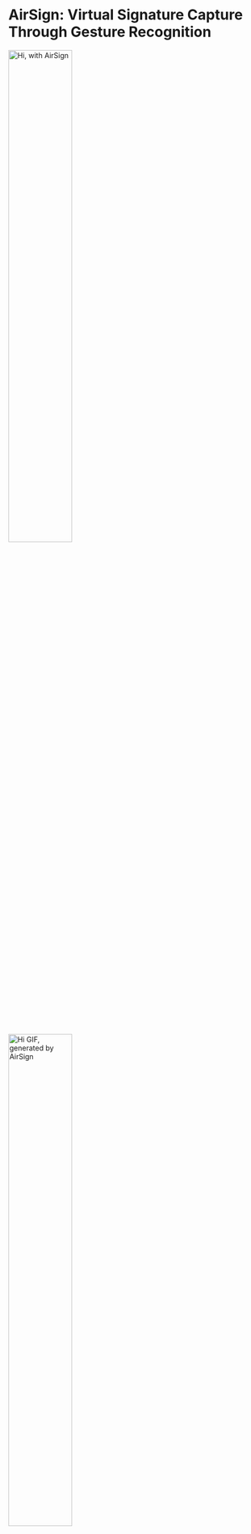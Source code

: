 # AirSign: Virtual Signature Capture Through Gesture Recognition

<img src="https://github.com/WilliamW9758/AirSign/blob/main/Assets/signature.png" alt="Hi, with AirSign" width="50%"/>
<img src="https://github.com/WilliamW9758/AirSign/blob/main/Assets/signature.gif" alt="Hi GIF, generated by AirSign" width="50%"/>

## Abstract

As the world moves towards a paperless future, generating personal, paperless signatures to avoid any paper waste remains a challenge. In this paper, we introduce AirSign, a computer vision-based signature generation system that allows users to generate and save their signatures using gesture recognition. We utilize the MediaPipe framework and transfer learning to train the system to recognize new gestures for AirSign’s signature generation. Our evaluation shows that the system achieves high accuracy in detecting and recognizing new gestures, with a test accuracy of 0.9096. The results demonstrate the effectiveness of the AirSign system in providing a reliable solution for generating signatures using computer vision. With further refinements, the system has the potential to make a significant impact on paperless document signing.

## 1.Introduction

### 1.1 Motivation

As we venture into a paperless future, there are a few things that cannot be easily digitized. One of such things is a signature. Signatures are the representation of one’s identity, and is a crucial piece of acknowledgement on any kind of document. However, with more and more documents embracing the paperless format, the personal signature did not.

The common way to sign a digital document is still to print all the pages out, sign the document, and then scan it back to the computer. The process is not only annoying, complicated, and both time and paper-consuming. Another common digital signature approach is to store one signature as a stamp or digitally generate a signature from one’s name, and reused it in a pdf software whenever you need a signature. However, this approach poses great security issues as each signature is the same, thus easy to be recreated by others and put into fraudulent use.

Therefore, we hope to find a way to minimize the hassle in creating a signature and save paper that serves no purpose but to be a canvas for one to create a signature. We propose to use computer vision to allow users to mimic the signature process in a paperless format. At the same time, we aim to closely emulate the natural signature process so the user can create a signature that is different and authentic each time to ensure security.

### 1.2 Challenges

Generating a signature using computer vision poses several challenges that must be addressed to ensure accurate and reliable results. One challenge is the three-dimensional nature of body and hand movements. Unlike writing on paper, writing in air can be difficult to adjust to, and the user may have a hard time controlling the shape and size of their signature.

In addition, users may also have a hard time adapting to new writing habits. The system must be able to distinguish between intentional hand movements for creating part of the signature and unintentional movements that should not go into part of the signature. For example, the system needs to distinguish when the user is writing, and when the user is only repositioning their hands, mimicking the action of writing and the action of lifting the pen from paper. A sophisticated system is needed for distinguishing between the actions and reacts differently to different kinds of motions.

Finally, the tracking speed is also a concern. Since we want to make the solution lightweight, the user should be able to access and use the service with nothing more than their laptop or phone cameras. However, cameras and phones might have a low resolution and refresh rate, 20 FPS for example, and the system needs to detect and generate the signature even with a low input fidelity. Also, if an machine learning model is used, it needs to be lightweight and reactive enough to keep up with the refresh rate of the device camera input so it can accurately represent the user’s inputs.

Addressing these challenges will be crucial to the development of a reliable and secure signature generation system using computer vision, one that can accurately and intuitively capture the unique aspects of an individual's signature in a paperless format.

### 1.3 Novelty

In this work, we employed Google's MediaPipe framework, specifically its gesture recognition model, to develop a new system for generating signatures using hand movements captured by the user's camera. We used transfer learning and trained the model with an additional 150 epochs on over 2800 photos we captured to recognize four new gestures, each representing an action in the signature process: none (not signing), signing, reset, and save. This customization of the MediaPipe gesture recognition model allowed us to accurately detect and respond to user gestures, providing a natural and intuitive signature generation experience.

To create an end-to-end service, we integrated the gesture recognition model with OpenCV, a popular computer vision library, to capture the user's hand movements in real-time and generate a signature accordingly. The system utilizes MediaPipe's hand landmark detection to track the movement of the user's hand and uses our trained AirSign model to create a signature, which can then be saved to the user's laptop. This integration of MediaPipe and OpenCV allowed us to develop a complete solution for signature generation that is both accurate, lightweight, and user-friendly.

By combining MediaPipe's powerful gesture recognition model with OpenCV's robust computer vision capabilities, we have created a novel system for generating signatures in a paperless and secure manner. The system provides a natural and intuitive user experience, allowing users to create and save their signature easily and conveniently.

### 1.4 Contributions

Our work has made several contributions to the field of signature generation using computer vision. Firstly, we have created a new AirSign model that utilizes transfer learning to the MediaPipe engine, resulting in a highly accurate gesture recognition and signature generation system. By training the model with an additional 150 epochs on over 2800 photos, we were able to customize the MediaPipe gesture recognition model to recognize four new gestures, each representing an action in the signature process, providing users with a natural and intuitive signature creation experience.

In addition, we have also developed a new way of collecting large amounts of picture data for training computer vision models. Since it is not easy to collect a large dataset of gesture images, we used a video-to-picture service to produce a large amount of data quickly. This innovative approach to data collection has the potential to benefit other computer vision applications that require large amounts of data for training, especially in scenarios where collecting such data is challenging or time-consuming.

Overall, our work has contributed to the development of a robust and user-friendly signature generation system using computer vision. Our AirSign model, trained on a large dataset of images collected using our innovative data collection method, has achieved high accuracy and reliability, providing a reliable implementation to a paperless solution for creating signatures.

## 2 Related work

Hand gestures are a form of nonverbal communication that can be used in several fields such as communication between deaf-mute people, robot control, human–computer interaction (HCI), home automation and medical applications. [1] There are many ways we can achieve hand gesture recognition.

### 2.1 Wearable-Sensor-Based Detection

One possible solution for gesture recognition would require the user to put on gloves that are packed with sensors. This method achieves high accuracy in tracking through a combination of flex sensors, gyroscope, and accelerometer on the gloves. The hand movements can be captured through gyroscope and accelerometer so its absolute location would be readily available. The finger movements will be tracked through flex sensors installed on the back of the gloves. Bending the finger would trigger the sensors to record any minute movements. The problem with this type of tracking is the requirement of a carefully engineered gesture-capturing glove. The gloves can be hard to find and very expensive. Only a few manufacturers make these gloves and they can cost upwards of thousands of dollars.
Apart from a wearable solution, depth sensors can also be used to capture hand gestures. A depth sensing camera can provide a 3D geometric information of the hand. Using skeletal joint location, joint orientation, and angles and spaces between joints, the system can calculate the positions of each finger and achieve gesture recognition. A common depth sensor used in this process is the Microsoft Kinect. This approach only requires a simple depth sensor and is a relatively inexpensive solution compared to the one above. However, the requirement of an additional sensor still does not meet the requirement of a lightweight solution.[1 reference from proposal]
Another solution, which is the one that will be explored in this project, is gesture recognition using a computer vision based system. The computer-vision-based approach utilizes a camera to capture the user's hand gestures instead of the glove with sensors. There have been many types of camera used for gesture recognition - including monocular, fisheye, and infrared(IR) cameras. [1] Although camera-based gesture recognition has the advantage of freeing the user from wearing any external device, the method has its own limitations. Hand recognition and isolation, skin color differentiation, depth sensing, lighting variability can all affect the accuracy of the gesture sensing and tracking model.
2.2 Computer-Vision-Based Detection
Apart from using glove and external wearable sensors, another approach is to use computer vision for gesture detection.

A large portion of previous research uses specialized hardware with depth sensing capabilities. For example, Microsoft Kinect, a series of motion sensing devices produced by Microsoft was extensively used in one of the previous studies. Kinect contains a RGB camera, an infrared projector and detector to enable depth sensing capabilities. The benefit of Kinect is it’s readily available with the ability to capture hand motions and body skeletal tracking. However, the Kinect sensor does not work by itself. Like many stationary sensors, it would still need to be connected to a laptop or desktop computer to perform its functions.

An alternative approach is to use on-device cameras, which relies more on the capabilities of software and machine learning models that process the input images and videos. For example, PoseNet is a deep learning-based human pose estimation model that can detect and track skeletal body poses from images or video frames. It uses a convolutional neural network (CNN) to generate a heatmap of body joint locations, which can then be used to estimate the pose of a human body. PoseNet is a popular model for a wide range of applications, such as fitness tracking, sports analysis, and virtual try-on. However, PoseNet is only capable of tracking the wrist joint, which does not match our expectation.

The on-device camera approach is the most promising for accessibility, since no one should be carrying a specialized camera when they are urgently in need of a signature. As long as the machine learning models are lightweight enough, we would be able to implement it on a personal laptop or even on mobile devices.

## 3 Overview

In this section, we provide an overview of the problem related to computer-vision based signature generation. Then in the following section, we provide a high level overview of our proposed AirSign architecture, with its relevant components.

<img src="https://github.com/WilliamW9758/AirSign/blob/main/Assets/SystemOverview.png" alt="System Overview" width="100%"/>

### 3.1 Problem Formulation

We formalize the problem of signature generation using computer vision as follows: Given a live video stream captured by a user's laptop camera, the system should be able to track the movement of the user's hand in real-time, generate a signature based on the movements of the hand, and save the generated signature to the user's laptop.

Let X be the input video stream captured by the camera, and let Y be the output generated signature. The system takes in X and outputs Y, where Y is a 2D image of the user's signature.

The system should be able to address the challenges of generating signatures using computer vision, such as the variability in signature styles and the 3-dimensional nature of writing in air. The system should also incorporate security measures to ensure that the generated signature is unique and cannot be easily replicated.

### 3.2 Solution Overview

To address the challenges of signature generation using computer vision, we developed a novel system called AirSign, which utilizes Google's MediaPipe framework and OpenCV. The AirSign system employs MediaPipe's gesture recognition model, customized with transfer learning on 150 epochs and over 2800 photos, to recognize the gestures for signing, resetting, saving, and none (not-signing). This allows for natural and intuitive signature creation by detecting the user's hand movements in real-time.

The AirSign system integrates the gesture recognition model with OpenCV, which captures the user's hand movements in real-time using the camera input, and tracks the movement of the hand using MediaPipe's hand landmark detection. The system then generates a signature based on the movements of the hand, and saves the generated signature to the user's laptop.

Overall, the AirSign system provides a reliable, secure, and paperless solution for generating signatures using computer vision, with natural and intuitive user experience.

## 4 Model Implementation

The model mainly consists of three building blocks: Google MediaPipe for gesture recognition, OpenCV for capturing and recording, and our development that acts as adhesive to combine everything seamlessly. In this section we will first cover what Google MediaPipe and OpenCV are, then explain how we incorporated them into our system.

### 4.1 Google MediaPipe Engine

MediaPipe is a versatile, open-source, cross-platform framework designed for developing machine learning (ML) applications and perception pipelines, with a primary focus on real-time processing. Developed by Google, it provides a comprehensive ecosystem that allows developers to build, evaluate, and deploy complex ML solutions rapidly. MediaPipe offers a collection of pre-built models, components, and tools to create custom perception pipelines for a wide range of applications, such as hand tracking, face detection, object detection, and more.

MediaPipe is designed to simplify the process of building perception pipelines, which are sequences of ML models and data processing components that transform raw input data (e.g., images, video, or audio) into useful information or actions. The framework is modular, allowing developers to create, test, and iterate on individual components or the entire pipeline, making it easy to integrate new models and algorithms or modify existing ones.

MediaPipe Hands is a state-of-the-art ML solution built on the MediaPipe framework, specifically designed for real-time hand tracking on various devices, including smartphones, AR/VR headsets, and computers. It offers an efficient, robust, and flexible pipeline that enables developers to integrate hand tracking into their applications, paving the way for gesture recognition, augmented reality, human-computer interaction, and many other use cases.

The pipeline consists of two main components: a palm detector and a hand landmark model. The palm detector is responsible for identifying the presence and location of a hand in an image or video frame, while the hand landmark model predicts the 3D coordinates of 21 hand keypoints, representing the hand's pose and anatomical structure.

#### 4.1.1 Palm Detector

The palm detector is based on a neural network architecture called BlazePalm, which is optimized for real-time performance on mobile devices. BlazePalm is a lightweight, single-shot detector with a two-step pipeline that consists of a region proposal network (RPN) and a subsequent classification and regression network. The RPN generates a set of candidate bounding boxes, and the classification and regression network refines the box coordinates and scores the candidates.

To improve the palm detector's accuracy and efficiency, the authors employed several techniques, such as anchor box scaling, data augmentation, and multi-task learning. Anchor box scaling helps the model detect hands of various sizes by using anchor boxes at multiple scales, while data augmentation enhances the training data by applying random transformations, such as rotation, scaling, and flipping. Multi-task learning combines the classification and regression tasks into a single network, allowing the model to learn shared features more effectively.

#### 4.1.2 Hand Landmark Model

The hand landmark model takes the cropped image of a detected hand (obtained from the palm detector) as input and predicts the 3D coordinates of 21 hand keypoints. These keypoints represent the hand's anatomical structure, including fingertips, knuckles, and the wrist. The model's architecture is not explicitly detailed in the paper, but it is based on a neural network that can efficiently predict hand keypoints in real-time.

The hand landmark model is trained on a diverse dataset containing a variety of hand poses, orientations, and sizes, as well as different lighting conditions and occlusions. This ensures that the model is robust and can handle various challenging scenarios in real-world applications.

#### 4.1.3 Gesture Recognition

<img src="https://github.com/WilliamW9758/AirSign/blob/main/Assets/Gestures.png" alt="Gestures" width="100%"/>

The hand gesture recognition model in MediaPipe uses hand landmarks produced by the MediaPipe Hands model to classify a hand pose into one of eight gesture classes: Closed Fist, Open Palm, Pointing Up, Thumb Down, Thumb Up, Victory, I Love You, and None of the above gestures. The solution architecture consists of a two-step neural network pipeline that includes an embedding model followed by a classification model. This pipeline operates on hand landmarks and related information for a single hand but does not directly process any images (i.e., RGB pixel data).

The pipeline consumes the outputs of the MediaPipe Hands model, including 21 3-dimensional screen landmarks represented as a 1x63 tensor and normalized by image size, a float scalar representing the handedness probability of the predicted hand, and 21 3-dimensional metric scale world landmarks represented as a 1x63 tensor and normalized by image size. No image data is directly input into the model.

The output of the pipeline is an 8-element vector that predicts the probability of each of the following classes: 0th-element corresponds to the probability that the hand pose is not a known hand gesture to the model, and the 1st-7th elements correspond to the probability of the hand pose being one of the seven known gestures.

The embedding model is a fully connected neural network with residual blocks and a regression model architecture. It takes as input the 21 3-dimensional screen landmarks, handedness probability, and the 21 3-dimensional metric scale world landmarks. The output of the embedding model is a float tensor 128x1 embedding tensor representing the hand landmarks, which is further used in the classification model head, described in the next section.

The classification model is a fully connected neural network with a classification model architecture. It takes as input the 128x1 embedding tensor representing the hand landmarks and outputs an 8-element vector that predicts the probability for each of the eight aforementioned gesture classes.

Taking advantage of the robust hand landmark detection model behind the MediaPipe hand gesture recognition model, we were able to freeze the landmark layers and only retrain the recognition layers. This allows a straightforward training set acquisition, as we nolonger need to label the land skeleton of each image, and instead only need to label each image with their corresponding label.

### 4.2 OpenCV

OpenCV (Open Source Computer Vision Library) is a popular open-source computer vision and machine learning software library. It provides a set of powerful algorithms and functions that enable developers to perform a wide range of computer vision tasks, such as image processing, object detection, face recognition, and gesture recognition.

The library was first released in 2000 by Intel Corporation and has since been adopted by a wide range of developers and organizations for various computer vision applications. OpenCV is written in C++, but it also provides interfaces for several other programming languages, such as Python, Java, and MATLAB.

OpenCV provides a vast array of functions and tools for image and video processing. These functions range from basic operations such as thresholding and filtering, to more complex tasks such as object detection, image segmentation, and feature detection. OpenCV also provides a range of tools for machine learning, including support for various popular machine learning frameworks, such as TensorFlow and PyTorch, which is the primary reason for including the library in AirSign.

One of the key features of OpenCV is its support for real-time computer vision applications, perfectly suitable for our need of real-time hand capturing. OpenCV provides interfaces for several popular camera APIs, such as DirectShow, Video4Linux, and AVFoundation, allowing developers to easily capture and process video streams in real-time. OpenCV also supports parallel processing, allowing developers to take advantage of multi-core processors to improve performance. We will later explore the

OpenCV is a versatile and powerful library that has been used in a wide range of computer vision applications, from industrial automation to autonomous vehicles. Its robustness, flexibility, and extensive documentation make it a popular choice for developers and researchers in the field of computer vision.

In our work, we utilized OpenCV to capture the user's hand movements in real-time and integrate it with MediaPipe's hand landmark detection for signature generation. This integration allowed us to create a robust and accurate signature generation system that is both natural and intuitive to use.

## 5 Evaluation

In this section, we provide a comprehensive review of our evaluation of AirSign. In section 5.1, we first talk about the experiment configuration regarding data processing and training. Then in section 5.2, we mention the difficulties encountered in defining baselines for AirSign. Lastly, section 5.3 provides an extensive review of the model performance and our study with 10 college undergraduates participants.

### 5.1 Evaluation setup:

In order to evaluate the performance of the AirSign system, we utilized a dataset of hand movement sequences captured using three cameras: a M1 Macbook Pro’s laptop camera, an Intel Macbook Pro’s(2019) laptop camera, and a ANVASKTEK 1080P desktop webcam. The dataset was randomly split into 80% training data, 10% validation data, and 10% testing data to ensure that the model was trained and evaluated on diverse data samples.

To facilitate collaboration within the team, we used Google Colaboratory(Google Colab) platform. Google Colab is a cloud-based platform that provides a free environment for running Python code, including machine learning and deep learning models. We utilized Google Colab for both training and evaluation purposes to allow more efficient communication, and to take advantage of MediaPipe's readily available models.

According to Google Colab, the machine that our model trained on is using an NVIDIA A100 Graphics Card.

### 5.2 Baselines, Metrics

One baseline AirSign uses is the difference in amount of time it takes to complete a signature. With a machine generating the signature for the user, it would take slightly longer due to the absence of a physical pen. For example, when a user is writing a name “William”, you would need to spend extra time dotting the dots even when writing in cursive. Compared to the action sequence of “gesture to stop, find dot location, gesture to write dot, gesture to stop,” a pen performs the job much faster.

However, we concluded that the quality of the signature cannot simply be quantified. It would be very hard to come up with a quantitative method to assign a signature a grade, since everyone’s signature is different and distinct. The ability to generate a distinct, personal signature is the most important reason for developing a system such as AirSign.

Signatures are inherently subjective and vary greatly depending on individual style, speed, and although unaccounted for in AirSign, pressure, among other factors. This makes it challenging to establish a standardized baseline for signature generation using computer vision.

Additionally, there is a lack of established benchmarks or standardized datasets for signature generation using computer vision. While there are some publicly available datasets for signature verification or recognition, these datasets are often limited in scope and may not provide sufficient coverage of the variations and nuances present in natural signature generation.

To address a first-hand signature verification by the user, we have added the “reset” gesture, so the user can scrap the signature generated so far in the system and start fresh. The user may repeat the process for as many times as they like, until they have signed the signature that meet their standard and expectation.

While it may be difficult to establish direct baselines and metrics for assessing the AirSign system, our evaluation setup provides a robust framework for assessing the effectiveness of the system in generating signatures using computer vision.

### 5.3 Performance

To train the customized gesture recognition model, we utilized transfer learning using the model that MediaPipe has provided. MediaPipe's model has the capability to recognize hand landmarks and skeleton with high accuracy, which allowed us to train the model to detect new gestures without worrying about the hand landmark input inaccuracy.

To optimize the model's performance, we used the Focal loss function, which was determined to be the best performing loss function for gesture recognition by MediaPipe's paper. The Focal loss function allowed the model to focus on difficult-to-classify examples, resulting in better accuracy. To further optimize the model's performance, we utilized the Adam optimizer, which is a popular optimizer in deep learning due to its ability to converge quickly and efficiently.

After training, the model achieved a test loss of 0.1329 and a test accuracy of 0.9096. These results demonstrate the effectiveness of the customized gesture recognition model in accurately detecting and recognizing the new gestures for signature generation.

To further evaluate the performance of the AirSign system, we conducted a user study with 10 college undergraduate participants. The study involved participants using the AirSign system to generate their signature, and providing feedback on the ease of use, naturalness, and security of the system. The feedback was quite positive, with participants noting that the system was intuitive with signatures generated that are natural and unique to each individual. However, the process of generating signatures can take some practice to get used to.

Many of the participants intuitively start writing their signature at the center of the canvas instead of on one end of the canvas, like one would usually do if the participant is signing on a piece of paper. This is primarily due to the fact that the laptop camera is placed right in front of the participant. Many of them have not grown the spatial awareness at the beginning of the study and signed their signatures starting at the center only to find that they are running out of space very quickly. The lacking of an indicator of where one should start signing is a common feedback provided by the participants.

Another issue the participants faced is related to the depth of the camera. Since the participants are signing in three-dimensional space, to sign a good signature, one must envision a imaginary two-dimensional plane in front of them that they are signing on. Otherwise, excessive movement of hands in the direction vertical to the camera might lead to different characters of the signature being signed in different sizes, as the laptop camera does not have depth sensing capabilities and cannot distinguish between sizes.

In addition, other feedback includes difficulties to signing dots, mis-recognition of “sign” gesture while facing towards the camera, and the mis-categorization of “sign” gesture as “save.” The last feedback was quickly amended with a longer dead period that’s required before AirSign closes and saves the signature.

Overall, our evaluation setup utilized state-of-the-art techniques in transfer learning and loss function selection to create a customized gesture recognition model that accurately detects new gestures for signature generation.

## Limitations and Discussions

### 6.1 Limitations

While the AirSign system has demonstrated high accuracy in detecting and recognizing gestures directing the signature generation process, there are a few limitations that we would aim to address in future works.

One limitation is the accuracy of our gesture recognition model. Although achieving over 90% accuracy in correct categorization is sufficient for our current stage, an improvement in accuracy would directly translate to better user experience. For example, the current model may not recognize the hand in certain angles, such as when the user points their hand forward into the camera. This can lead to unintentional or missing strokes on the screen where the user would have to start over in the signing process.

Another limitation is the current process for exporting the generated signature. While the current system allows users to generate and save their signature on their laptop, a more seamless process would be to export the signature directly onto a PDF document that awaits the signature. This would allow for a more intuitive and streamlined signature generation process.

Finally, another limitation is the current method for ending strokes. While the current system allows users to end strokes using a non-sign gesture and restart with a sign gesture, a more intuitive experience would be to incorporate depth estimation to allow users to "lift up" from the virtual plane to end a stroke.

### 6.2 Discussions

Compared to our original proposal, we are satisfied with the results of the AirSign system. We were able to achieve our original goal of building an interactive and useful gesture recognition signature tool that can be used for paperless document signing.

Beyond the immediate impact of our work on paperless document signing, there are many potential broader impacts. For example, the AirSign system could potentially help to push our society one step closer to full paperless operations, reducing the use of paper and other resources in daily operations. Additionally, the system could potentially help to secure the signature process for millions of documents signed every day, improving the overall security and trustworthiness of signed documents.

Overall, the AirSign system demonstrates the effectiveness of utilizing state-of-the-art techniques in transfer learning to create a customized gesture recognition model that accurately detects new gestures for signature generation. Future works could address the limitations discussed above and further improve the user experience and broader impact of the system.

## 7 Conclusion

In this paper, we presented AirSign, a computer vision-based signature generation system that allows users to generate and save their signatures using gesture recognition. We utilized the MediaPipe framework and specifically, the gesture recognition model, to train the system to recognize four new gestures - none (not-signing), signing, reset, and save - representing actions in the signature process.

Our evaluation setup utilized state-of-the-art models in transfer learning to create a customized gesture recognition model that accurately detects new gestures for AirSign’s signature generation. The high accuracy of the model, combined with the positive feedback from the user study, demonstrates the effectiveness of the AirSign system in providing a reliable solution for generating paperless signatures using computer vision.

While there are limitations that we aim to address in future works, such as improving the accuracy of the gesture recognition model and incorporating depth estimation for ease of use, the AirSign system shows great potential for reducing unnecessary paper waste in daily operations and allowing for accessible signature generation anywhere, anytime.
